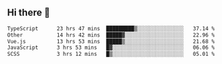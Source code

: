 ## Hi there 👋

<!--START_SECTION:waka-->

```txt
TypeScript      23 hrs 47 mins  █████████▒░░░░░░░░░░░░░░░   37.14 %
Other           14 hrs 42 mins  █████▓░░░░░░░░░░░░░░░░░░░   22.96 %
Vue.js          13 hrs 53 mins  █████▒░░░░░░░░░░░░░░░░░░░   21.68 %
JavaScript      3 hrs 53 mins   █▓░░░░░░░░░░░░░░░░░░░░░░░   06.06 %
SCSS            3 hrs 12 mins   █▒░░░░░░░░░░░░░░░░░░░░░░░   05.01 %
```

<!--END_SECTION:waka-->
